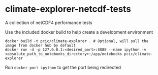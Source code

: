 # climate-explorer-netcdf-tests
A collection of netCDF4 performance tests

Use the included docker build to help create a development environment

    docker build -t pcic/climate-explorer . # Optional, will pull the image from docker hub by default
    docker run -d -p 127.0.0.1:<desired_port>:8888 --name ipython -v <absolute_path_to_notebooks_directory>:/app/notebooks pcic/climate-explorer

Run `docker port ipython` to get the port being redirected

